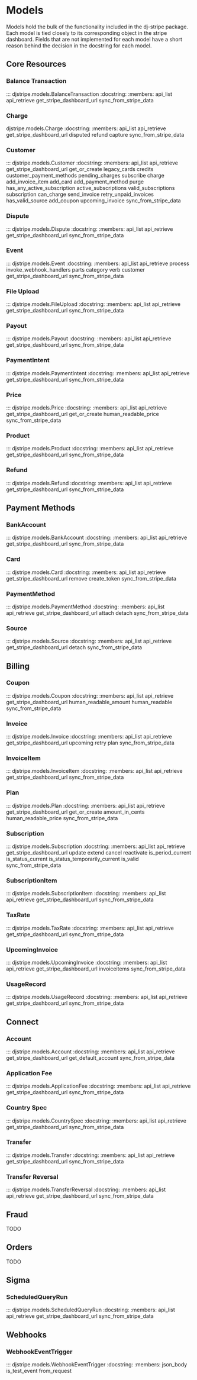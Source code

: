 # Models

Models hold the bulk of the functionality included in the dj-stripe
package. Each model is tied closely to its corresponding object in the
stripe dashboard. Fields that are not implemented for each model have a
short reason behind the decision in the docstring for each model.

## Core Resources

### Balance Transaction

::: djstripe.models.BalanceTransaction
    :docstring:
    :members: api_list api_retrieve get_stripe_dashboard_url sync_from_stripe_data

### Charge

djstripe.models.Charge
    :docstring:
    :members: api_list api_retrieve get_stripe_dashboard_url disputed refund capture sync_from_stripe_data

### Customer

::: djstripe.models.Customer
    :docstring:
    :members: api_list api_retrieve get_stripe_dashboard_url get_or_create legacy_cards credits customer_payment_methods pending_charges subscribe charge add_invoice_item add_card add_payment_method purge has_any_active_subscription active_subscriptions valid_subscriptions subscription can_charge send_invoice retry_unpaid_invoices has_valid_source add_coupon upcoming_invoice sync_from_stripe_data

### Dispute

::: djstripe.models.Dispute
    :docstring:
    :members: api_list api_retrieve get_stripe_dashboard_url sync_from_stripe_data


### Event

::: djstripe.models.Event
    :docstring:
    :members: api_list api_retrieve process invoke_webhook_handlers parts category verb customer get_stripe_dashboard_url sync_from_stripe_data

### File Upload

::: djstripe.models.FileUpload
    :docstring:
    :members: api_list api_retrieve get_stripe_dashboard_url sync_from_stripe_data

### Payout


::: djstripe.models.Payout
    :docstring:
    :members: api_list api_retrieve get_stripe_dashboard_url sync_from_stripe_data

### PaymentIntent

::: djstripe.models.PaymentIntent
    :docstring:
    :members: api_list api_retrieve get_stripe_dashboard_url sync_from_stripe_data

### Price

::: djstripe.models.Price
    :docstring:
    :members: api_list api_retrieve get_stripe_dashboard_url get_or_create human_readable_price sync_from_stripe_data

### Product

::: djstripe.models.Product
    :docstring:
    :members: api_list api_retrieve get_stripe_dashboard_url sync_from_stripe_data

### Refund


::: djstripe.models.Refund
    :docstring:
    :members: api_list api_retrieve get_stripe_dashboard_url sync_from_stripe_data

## Payment Methods

### BankAccount

::: djstripe.models.BankAccount
    :docstring:
    :members: api_list api_retrieve get_stripe_dashboard_url sync_from_stripe_data

### Card


::: djstripe.models.Card
    :docstring:
    :members: api_list api_retrieve get_stripe_dashboard_url remove create_token sync_from_stripe_data

### PaymentMethod

::: djstripe.models.PaymentMethod
    :docstring:
    :members: api_list api_retrieve get_stripe_dashboard_url attach detach sync_from_stripe_data


### Source

::: djstripe.models.Source
    :docstring:
    :members: api_list api_retrieve get_stripe_dashboard_url detach sync_from_stripe_data

## Billing

### Coupon


::: djstripe.models.Coupon
    :docstring:
    :members: api_list api_retrieve get_stripe_dashboard_url human_readable_amount human_readable sync_from_stripe_data

### Invoice

::: djstripe.models.Invoice
    :docstring:
    :members: api_list api_retrieve get_stripe_dashboard_url upcoming retry plan sync_from_stripe_data

### InvoiceItem


::: djstripe.models.InvoiceItem
    :docstring:
    :members: api_list api_retrieve get_stripe_dashboard_url sync_from_stripe_data

### Plan

::: djstripe.models.Plan
    :docstring:
    :members: api_list api_retrieve get_stripe_dashboard_url get_or_create amount_in_cents human_readable_price sync_from_stripe_data

### Subscription


::: djstripe.models.Subscription
    :docstring:
    :members: api_list api_retrieve get_stripe_dashboard_url update extend cancel reactivate is_period_current is_status_current is_status_temporarily_current is_valid sync_from_stripe_data

### SubscriptionItem

::: djstripe.models.SubscriptionItem
    :docstring:
    :members: api_list api_retrieve get_stripe_dashboard_url sync_from_stripe_data

### TaxRate


::: djstripe.models.TaxRate
    :docstring:
    :members: api_list api_retrieve get_stripe_dashboard_url sync_from_stripe_data


### UpcomingInvoice

::: djstripe.models.UpcomingInvoice
    :docstring:
    :members: api_list api_retrieve get_stripe_dashboard_url invoiceitems sync_from_stripe_data

### UsageRecord

::: djstripe.models.UsageRecord
    :docstring:
    :members: api_list api_retrieve get_stripe_dashboard_url sync_from_stripe_data

## Connect

### Account

::: djstripe.models.Account
    :docstring:
    :members: api_list api_retrieve get_stripe_dashboard_url get_default_account sync_from_stripe_data

### Application Fee

::: djstripe.models.ApplicationFee
    :docstring:
    :members: api_list api_retrieve get_stripe_dashboard_url sync_from_stripe_data

### Country Spec

::: djstripe.models.CountrySpec
    :docstring:
    :members: api_list api_retrieve get_stripe_dashboard_url sync_from_stripe_data

### Transfer

::: djstripe.models.Transfer
    :docstring:
    :members: api_list api_retrieve get_stripe_dashboard_url sync_from_stripe_data

### Transfer Reversal

::: djstripe.models.TransferReversal
    :docstring:
    :members: api_list api_retrieve get_stripe_dashboard_url sync_from_stripe_data

## Fraud

TODO

## Orders

TODO

## Sigma

### ScheduledQueryRun

::: djstripe.models.ScheduledQueryRun
    :docstring:
    :members: api_list api_retrieve get_stripe_dashboard_url sync_from_stripe_data

## Webhooks

### WebhookEventTrigger

::: djstripe.models.WebhookEventTrigger
    :docstring:
    :members: json_body is_test_event from_request
